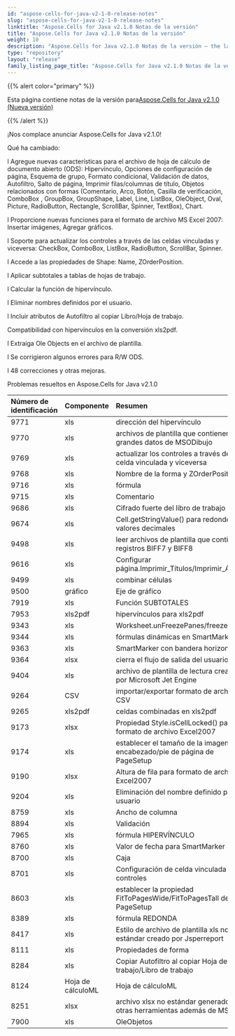 ```yaml
---
id: "aspose-cells-for-java-v2-1-0-release-notes"
slug: "aspose-cells-for-java-v2-1-0-release-notes"
linktitle: "Aspose.Cells for Java v2.1.0 Notas de la versión"
title: "Aspose.Cells for Java v2.1.0 Notas de la versión"
weight: 10
description: "Aspose.Cells for Java v2.1.0 Notas de la versión – the latest updates and fixes."
type: "repository"
layout: "release"
family_listing_page_title: "Aspose.Cells for Java v2.1.0 Notas de la versión"
---
```

{{% alert color="primary" %}} 

 Esta página contiene notas de la versión para[Aspose.Cells for Java v2.1.0 (Nueva versión)](https://releases.aspose.com/cells/java/new-releases/aspose.cells-for-java-v2.1.0-new-release/)

{{% /alert %}} 

¡Nos complace anunciar Aspose.Cells for Java v2.1.0!

Qué ha cambiado:

l Agregue nuevas características para el archivo de hoja de cálculo de documento abierto (ODS): Hipervínculo, Opciones de configuración de página, Esquema de grupo, Formato condicional, Validación de datos, Autofiltro, Salto de página, Imprimir filas/columnas de título, Objetos relacionados con formas (Comentario, Arco, Botón, Casilla de verificación, ComboBox , GroupBox, GroupShape, Label, Line, ListBox, OleObject, Oval, Picture, RadioButton, Rectangle, ScrollBar, Spinner, TextBox), Chart.

l Proporcione nuevas funciones para el formato de archivo MS Excel 2007: Insertar imágenes, Agregar gráficos.

l Soporte para actualizar los controles a través de las celdas vinculadas y viceversa: CheckBox, ComboBox, ListBox, RadioButton, ScrollBar, Spinner.

l Accede a las propiedades de Shape: Name, ZOrderPosition.

l Aplicar subtotales a tablas de hojas de trabajo.

l Calcular la función de hipervínculo.

l Eliminar nombres definidos por el usuario.

l Incluir atributos de Autofiltro al copiar Libro/Hoja de trabajo.

Compatibilidad con hipervínculos en la conversión xls2pdf.

l Extraiga Ole Objects en el archivo de plantilla.

l Se corrigieron algunos errores para R/W ODS.

l 48 correcciones y otras mejoras.

Problemas resueltos en Aspose.Cells for Java v2.1.0

|**Número de identificación**|**Componente**|**Resumen**|
|:- |:- |:- |
|9771|xls|dirección del hipervínculo|
|9770|xls|archivos de plantilla que contienen grandes datos de MSODibujo|
|9769|xls|actualizar los controles a través de la celda vinculada y viceversa|
|9768|xls|Nombre de la forma y ZOrderPosition|
|9716|xls|fórmula|
|9715|xls|Comentario|
|9686|xls|Cifrado fuerte del libro de trabajo|
|9674|xls|Cell.getStringValue() para redondear valores decimales|
|9498|xls|leer archivos de plantilla que contienen registros BIFF7 y BIFF8|
|9616|xls|Configurar página.Imprimir_Títulos/Imprimir_Áreas|
|9499|xls|combinar células|
|9500|gráfico|Eje de gráfico|
|7919|xls|Función SUBTOTALES|
|7953|xls2pdf|hipervínculos para xls2pdf|
|9343|xls|Worksheet.unFreezePanes/freezePanes|
|9344|xls|fórmulas dinámicas en SmartMarker|
|9363|xls|SmartMarker con bandera horizontal:|
|9364|xlsx|cierra el flujo de salida del usuario|
|9404|xls|archivo de plantilla de lectura creado por Microsoft Jet Engine|
|9264|CSV|importar/exportar formato de archivo CSV|
|9265|xls2pdf|celdas combinadas en xls2pdf|
|9173|xlsx|Propiedad Style.isCellLocked() para formato de archivo Excel2007|
|9174|xls|establecer el tamaño de la imagen en el encabezado/pie de página de PageSetup|
|9190|xlsx|Altura de fila para formato de archivo Excel2007|
|9204|xls|Eliminación del nombre definido por el usuario|
|8759|xls|Ancho de columna|
|8894|xls|Validación|
|7965|xls|fórmula HIPERVÍNCULO|
|8760|xls|Valor de fecha para SmartMarker|
|8700|xls|Caja|
|8701|xls|Configuración de celda vinculada para controles|
|8603|xls|establecer la propiedad FitToPagesWide/FitToPagesTall de PageSetup|
|8389|xls|fórmula REDONDA|
|8417|xls|Estilo de archivo de plantilla xls no estándar creado por Jsperreport|
|8111|xls|Propiedades de forma|
|8284|xls|Copiar Autofiltro al copiar Hoja de trabajo/Libro de trabajo|
|8124|Hoja de cálculoML|Hoja de cálculoML|
|8251|xlsx|archivo xlsx no estándar generado por otras herramientas además de MSExcel|
|7900|xls|OleObjetos|

